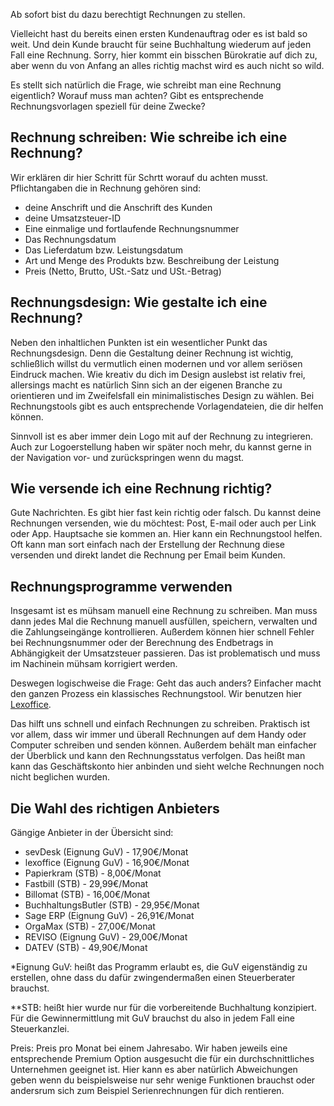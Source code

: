 Ab sofort bist du dazu berechtigt Rechnungen zu stellen.

Vielleicht hast du bereits einen ersten Kundenauftrag oder es ist bald so weit.
Und dein Kunde braucht für seine Buchhaltung wiederum auf jeden Fall eine Rechnung. Sorry, hier kommt ein bisschen Bürokratie auf dich zu, aber wenn du von Anfang an alles richtig machst wird es auch nicht so wild.

Es stellt sich natürlich die Frage, wie schreibt man eine Rechnung eigentlich?
Worauf muss man achten? Gibt es entsprechende Rechnungsvorlagen speziell für deine Zwecke?

## Rechnung schreiben: Wie schreibe ich eine Rechnung?

Wir erklären dir hier Schritt für Schrtt worauf du achten musst.
Pflichtangaben die in Rechnung gehören sind:

- deine Anschrift und die Anschrift des Kunden
- deine Umsatzsteuer-ID
- Eine einmalige und fortlaufende Rechnungsnummer
- Das Rechnungsdatum
- Das Lieferdatum bzw. Leistungsdatum
- Art und Menge des Produkts bzw. Beschreibung der Leistung
- Preis (Netto, Brutto, USt.-Satz und USt.-Betrag)

## Rechnungsdesign: Wie gestalte ich eine Rechnung?

Neben den inhaltlichen Punkten ist ein wesentlicher Punkt das Rechnungsdesign. Denn die Gestaltung deiner Rechnung ist wichtig, schließlich willst du vermutlich einen modernen und vor allem seriösen Eindruck machen.
Wie kreativ du dich im Design auslebst ist relativ frei, allersings macht es natürlich Sinn sich an der eigenen Branche zu orientieren und im Zweifelsfall ein minimalistisches Design zu wählen. Bei Rechnungstools gibt es auch entsprechende Vorlagendateien, die dir helfen können.

Sinnvoll ist es aber immer dein Logo mit auf der Rechnung zu integrieren.
Auch zur Logoerstellung haben wir später noch mehr, du kannst gerne in der Navigation vor- und zurückspringen wenn du magst.

## Wie versende ich eine Rechnung richtig?

Gute Nachrichten. Es gibt hier fast kein richtig oder falsch. Du kannst deine Rechnungen versenden, wie du möchtest: Post, E-mail oder auch per Link oder App.
Hauptsache sie kommen an. Hier kann ein Rechnungstool helfen. Oft kann man sort einfach nach der Erstellung der Rechnung diese versenden und direkt landet die Rechnung per Email beim Kunden.

## Rechnungsprogramme verwenden

Insgesamt ist es mühsam manuell eine Rechnung zu schreiben. Man muss dann jedes Mal die Rechnung manuell ausfüllen, speichern, verwalten und die Zahlungseingänge kontrollieren. Außerdem können hier schnell Fehler bei Rechnungsnummer oder der Berechnung des Endbetrags in Abhängigkeit der Umsatzsteuer passieren. Das ist problematisch und muss im Nachinein mühsam korrigiert werden.

Deswegen logischweise die Frage: Geht das auch anders?
Einfacher macht den ganzen Prozess ein klassisches Rechnungstool. Wir benutzen hier [Lexoffice](https://www.lexoffice.de/).

Das hilft uns schnell und einfach Rechnungen zu schreiben. Praktisch ist vor allem, dass wir immer und überall Rechnungen auf dem Handy oder Computer schreiben und senden können.
Außerdem behält man einfacher der Überblick und kann den Rechnungsstatus verfolgen. Das heißt man kann das Geschäftskonto hier anbinden und sieht welche Rechnungen noch nicht beglichen wurden.

## Die Wahl des richtigen Anbieters

Gängige Anbieter in der Übersicht sind:

- sevDesk (Eignung GuV) - 17,90€/Monat
- lexoffice (Eignung GuV) - 16,90€/Monat
- Papierkram (STB) - 8,00€/Monat
- Fastbill (STB) - 29,99€/Monat
- Billomat (STB) - 16,00€/Monat
- BuchhaltungsButler (STB) - 29,95€/Monat
- Sage ERP (Eignung GuV) - 26,91€/Monat
- OrgaMax (STB) - 27,00€/Monat
- REVISO (Eignung GuV) - 29,00€/Monat
- DATEV (STB) - 49,90€/Monat

\*Eignung GuV: heißt das Programm erlaubt es, die GuV eigenständig zu erstellen, ohne dass du dafür zwingendermaßen einen Steuerberater brauchst.

\*\*STB: heißt hier wurde nur für die vorbereitende Buchhaltung konzipiert. Für die Gewinnermittlung mit GuV brauchst du also in jedem Fall eine Steuerkanzlei.

Preis: Preis pro Monat bei einem Jahresabo. Wir haben jeweils eine entsprechende Premium Option ausgesucht die für ein durchschnittliches Unternehmen geeignet ist. Hier kann es aber natürlich Abweichungen geben wenn du beispielsweise nur sehr wenige Funktionen brauchst oder andersrum sich zum Beispiel Serienrechnungen für dich rentieren.
